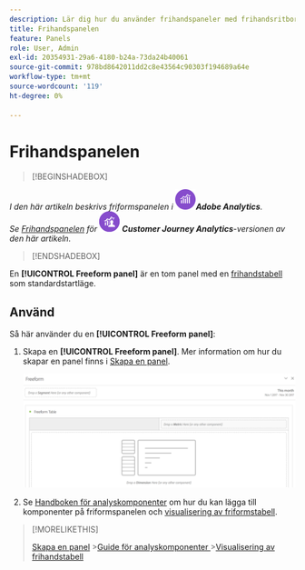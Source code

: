 ```yaml
---
description: Lär dig hur du använder frihandspaneler med frihandsritbord som startläge för ditt Analysis Workspace-projekt.
title: Frihandspanelen
feature: Panels
role: User, Admin
exl-id: 20354931-29a6-4180-b24a-73da24b40061
source-git-commit: 978bd8642011dd2c8e43564c90303f194689a64e
workflow-type: tm+mt
source-wordcount: '119'
ht-degree: 0%

---
```


# Frihandspanelen

>[!BEGINSHADEBOX]

_I den här artikeln beskrivs friformspanelen i_ ![AdobeAnalytics](/help/assets/icons/AdobeAnalytics.svg) _&#x200B;**Adobe Analytics**._<br/>_Se [Frihandspanelen](https://experienceleague.adobe.com/sv/docs/analytics/analyze/analysis-workspace/panels/freeform-panel) för_ ![CustomerJourneyAnalytics](/help/assets/icons/CustomerJourneyAnalytics.svg) _&#x200B;**Customer Journey Analytics**-versionen av den här artikeln._

>[!ENDSHADEBOX]


En **[!UICONTROL Freeform panel]** är en tom panel med en [frihandstabell](/help/analyze/analysis-workspace/visualizations/freeform-table/freeform-table.md) som standardstartläge.

## Använd

Så här använder du en **[!UICONTROL Freeform panel]**:

1. Skapa en **[!UICONTROL Freeform panel]**. Mer information om hur du skapar en panel finns i [Skapa en panel](panels.md#create-a-panel).

   ![Standardpanelen i frihandsfigur visar en tom panel med frihandstabell.](assets/freeform-panel.png)

1. Se [Handboken för analyskomponenter](/help/components/home.md) om hur du kan lägga till komponenter på friformspanelen och [visualisering av friformstabell](/help/analyze/analysis-workspace/visualizations/freeform-table/freeform-table.md).


>[!MORELIKETHIS]
>
>[Skapa en panel](/help/analyze/analysis-workspace/c-panels/panels.md#create-a-panel)
>&#x200B;>[Guide för analyskomponenter ](/help/components/home.md)
>&#x200B;>[Visualisering av frihandstabell ](/help/analyze/analysis-workspace/visualizations/freeform-table/freeform-table.md)
>
